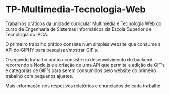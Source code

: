 # TP-Multimedia-Tecnologia-Web
Trabalhos práticos da unidade curricular Multimédia e Tecnologia Web do curso de Engenharia de Sistemas Informáticos da Escola Superior de Tecnologia do IPCA.

O primeiro trabalho prático consiste num simples website que consume a API do GIPHY para pesquisar/mostrar GIF's.

O segundo trabalho prático consiste no desenvolvimento do backend recorrendo a Node.js e a criação de uma API que permita a adição de GIF's e categorias de GIF's para serem consumidos pelo website do primeiro trabalho com pequenos ajustes.

Mais informação nos respetivos relatórios  e enunciados de cada trabalho.
